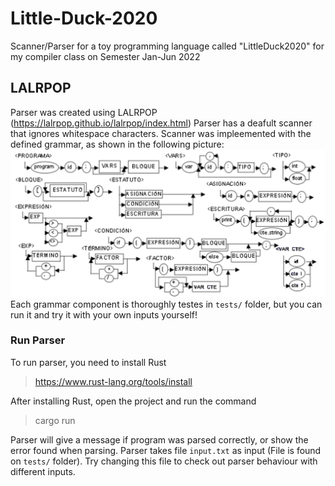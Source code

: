 # Little-Duck-2020
Scanner/Parser for a toy programming language called "LittleDuck2020" for my compiler class on Semester Jan-Jun 2022

## LALRPOP
Parser was created using LALRPOP (https://lalrpop.github.io/lalrpop/index.html)
Parser has a deafult scanner that ignores whitespace characters.
Scanner was impleemented with the defined grammar, as shown in the following picture:
![image](LittleDuck.png)
Each grammar component is thoroughly testes in `tests/` folder, but you can run it and try it with your own inputs yourself!

### Run Parser

To run parser, you need to install Rust  
> https://www.rust-lang.org/tools/install

After installing Rust, open the project and run the command 

> cargo run

Parser will give a message if program was parsed correctly, or show the error found when parsing.
Parser takes file `input.txt` as input (File is found on `tests/` folder). 
Try changing this file to check out parser behaviour with different inputs.

